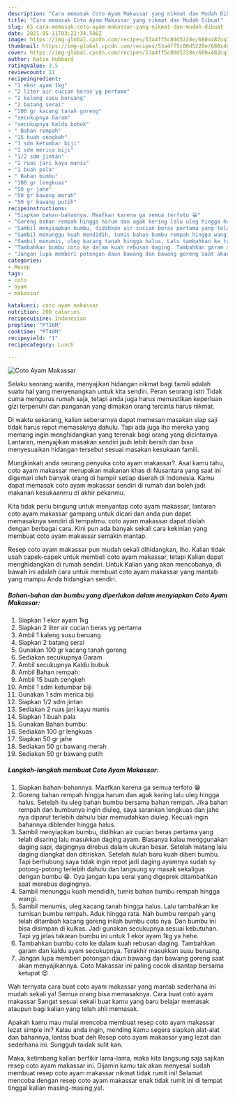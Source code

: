 ```yaml
---
description: "Cara memasak Coto Ayam Makassar yang nikmat dan Mudah Dibuat"
title: "Cara memasak Coto Ayam Makassar yang nikmat dan Mudah Dibuat"
slug: 65-cara-memasak-coto-ayam-makassar-yang-nikmat-dan-mudah-dibuat
date: 2021-05-11T03:22:34.586Z
image: https://img-global.cpcdn.com/recipes/53a4ff5c80d5228e/680x482cq70/coto-ayam-makassar-foto-resep-utama.jpg
thumbnail: https://img-global.cpcdn.com/recipes/53a4ff5c80d5228e/680x482cq70/coto-ayam-makassar-foto-resep-utama.jpg
cover: https://img-global.cpcdn.com/recipes/53a4ff5c80d5228e/680x482cq70/coto-ayam-makassar-foto-resep-utama.jpg
author: Katie Hubbard
ratingvalue: 3.5
reviewcount: 11
recipeingredient:
- "1 ekor ayam 1kg"
- "2 liter air cucian beras yg pertama"
- "1 kaleng susu beruang"
- "2 batang serai"
- "100 gr kacang tanah goreng"
- "secukupnya Garam"
- "secukupnya Kaldu bubuk"
- " Bahan rempah"
- "15 buah cengkeh"
- "1 sdm ketumbar biji"
- "1 sdm merica biji"
- "1/2 sdm jintan"
- "2 ruas jari kayu manis"
- "1 buah pala"
- " Bahan bumbu"
- "100 gr lengkuas"
- "50 gr jahe"
- "50 gr bawang merah"
- "50 gr bawang putih"
recipeinstructions:
- "Siapkan bahan-bahannya. Maafkan karena ga semua terfoto 😁"
- "Goreng bahan rempah hingga harum dan agak kering lalu uleg hingga halus. Setelah itu uleg bahan bumbu bersama bahan rempah. Jika bahan rempah dan bumbunya ingin diuleg, saya sarankan lengkuas dan jahe nya diparut terlebih dahulu biar memudahkan diuleg. Kecuali ingin bahannya diblender hingga halus."
- "Sambil menyiapkan bumbu, didihkan air cucian beras pertama yang telah disaring lalu masukkan daging ayam. Biasanya kalau menggunakan daging sapi, dagingnya direbus dalam ukuran besar. Setelah matang lalu daging diangkat dan ditiriskan. Setelah itulah baru kuah diberi bumbu. Tapi berhubung saya tidak ingin repot jadi daging ayamnya sudah sy potong-potong terlebih dahulu dan langsung sy masak sekaligus dengan bumbu 😁. Oya jangan lupa serai yang digeprek ditambahkan saat merebus dagingnya."
- "Sambil menunggu kuah mendidih, tumis bahan bumbu rempah hingga wangi."
- "Sambil menumis, uleg kacang tanah hingga halus. Lalu tambahkan ke tumisan bumbu rempah. Aduk hingga rata. Nah bumbu rempah yang telah ditambah kacang goreng inilah bumbu coto nya. Dan bumbu ini bisa disimpan di kulkas. Jadi gunakan secukupnya sesuai kebutuhan. Tapi yg jelas takaran bumbu ini untuk 1 ekor ayam 1kg ya hehe."
- "Tambahkan bumbu coto ke dalam kuah rebusan daging. Tambahkan garam dan kaldu ayam secukupnya. Terakhir masukkan susu beruang."
- "Jangan lupa memberi potongan daun bawang dan bawang goreng saat akan menyajikannya. Coto Makassar ini paling cocok disantap bersama ketupat 😍"
categories:
- Resep
tags:
- coto
- ayam
- makassar

katakunci: coto ayam makassar 
nutrition: 200 calories
recipecuisine: Indonesian
preptime: "PT26M"
cooktime: "PT40M"
recipeyield: "1"
recipecategory: Lunch

---
```



![Coto Ayam Makassar](https://img-global.cpcdn.com/recipes/53a4ff5c80d5228e/680x482cq70/coto-ayam-makassar-foto-resep-utama.jpg)

Selaku seorang wanita, menyajikan hidangan nikmat bagi famili adalah suatu hal yang menyenangkan untuk kita sendiri. Peran seorang istri Tidak cuma mengurus rumah saja, tetapi anda juga harus memastikan keperluan gizi terpenuhi dan panganan yang dimakan orang tercinta harus nikmat.

Di waktu  sekarang, kalian sebenarnya dapat memesan masakan siap saji tidak harus repot memasaknya dahulu. Tapi ada juga lho mereka yang memang ingin menghidangkan yang terenak bagi orang yang dicintainya. Lantaran, menyajikan masakan sendiri jauh lebih bersih dan bisa menyesuaikan hidangan tersebut sesuai masakan kesukaan famili. 



Mungkinkah anda seorang penyuka coto ayam makassar?. Asal kamu tahu, coto ayam makassar merupakan makanan khas di Nusantara yang saat ini digemari oleh banyak orang di hampir setiap daerah di Indonesia. Kamu dapat memasak coto ayam makassar sendiri di rumah dan boleh jadi makanan kesukaanmu di akhir pekanmu.

Kita tidak perlu bingung untuk menyantap coto ayam makassar, lantaran coto ayam makassar gampang untuk dicari dan anda pun dapat memasaknya sendiri di tempatmu. coto ayam makassar dapat diolah dengan berbagai cara. Kini pun ada banyak sekali cara kekinian yang membuat coto ayam makassar semakin mantap.

Resep coto ayam makassar pun mudah sekali dihidangkan, lho. Kalian tidak usah capek-capek untuk membeli coto ayam makassar, tetapi Kalian dapat menghidangkan di rumah sendiri. Untuk Kalian yang akan mencobanya, di bawah ini adalah cara untuk membuat coto ayam makassar yang mantab yang mampu Anda hidangkan sendiri.

<!--inarticleads1-->

##### Bahan-bahan dan bumbu yang diperlukan dalam menyiapkan Coto Ayam Makassar:

1. Siapkan 1 ekor ayam 1kg
1. Siapkan 2 liter air cucian beras yg pertama
1. Ambil 1 kaleng susu beruang
1. Siapkan 2 batang serai
1. Gunakan 100 gr kacang tanah goreng
1. Sediakan secukupnya Garam
1. Ambil secukupnya Kaldu bubuk
1. Ambil  Bahan rempah:
1. Ambil 15 buah cengkeh
1. Ambil 1 sdm ketumbar biji
1. Gunakan 1 sdm merica biji
1. Siapkan 1/2 sdm jintan
1. Sediakan 2 ruas jari kayu manis
1. Siapkan 1 buah pala
1. Gunakan  Bahan bumbu:
1. Sediakan 100 gr lengkuas
1. Siapkan 50 gr jahe
1. Sediakan 50 gr bawang merah
1. Sediakan 50 gr bawang putih




<!--inarticleads2-->

##### Langkah-langkah membuat Coto Ayam Makassar:

1. Siapkan bahan-bahannya. Maafkan karena ga semua terfoto 😁
1. Goreng bahan rempah hingga harum dan agak kering lalu uleg hingga halus. Setelah itu uleg bahan bumbu bersama bahan rempah. Jika bahan rempah dan bumbunya ingin diuleg, saya sarankan lengkuas dan jahe nya diparut terlebih dahulu biar memudahkan diuleg. Kecuali ingin bahannya diblender hingga halus.
1. Sambil menyiapkan bumbu, didihkan air cucian beras pertama yang telah disaring lalu masukkan daging ayam. Biasanya kalau menggunakan daging sapi, dagingnya direbus dalam ukuran besar. Setelah matang lalu daging diangkat dan ditiriskan. Setelah itulah baru kuah diberi bumbu. Tapi berhubung saya tidak ingin repot jadi daging ayamnya sudah sy potong-potong terlebih dahulu dan langsung sy masak sekaligus dengan bumbu 😁. Oya jangan lupa serai yang digeprek ditambahkan saat merebus dagingnya.
1. Sambil menunggu kuah mendidih, tumis bahan bumbu rempah hingga wangi.
1. Sambil menumis, uleg kacang tanah hingga halus. Lalu tambahkan ke tumisan bumbu rempah. Aduk hingga rata. Nah bumbu rempah yang telah ditambah kacang goreng inilah bumbu coto nya. Dan bumbu ini bisa disimpan di kulkas. Jadi gunakan secukupnya sesuai kebutuhan. Tapi yg jelas takaran bumbu ini untuk 1 ekor ayam 1kg ya hehe.
1. Tambahkan bumbu coto ke dalam kuah rebusan daging. Tambahkan garam dan kaldu ayam secukupnya. Terakhir masukkan susu beruang.
1. Jangan lupa memberi potongan daun bawang dan bawang goreng saat akan menyajikannya. Coto Makassar ini paling cocok disantap bersama ketupat 😍




Wah ternyata cara buat coto ayam makassar yang mantab sederhana ini mudah sekali ya! Semua orang bisa memasaknya. Cara buat coto ayam makassar Sangat sesuai sekali buat kamu yang baru belajar memasak ataupun bagi kalian yang telah ahli memasak.

Apakah kamu mau mulai mencoba membuat resep coto ayam makassar lezat simple ini? Kalau anda ingin, mending kamu segera siapkan alat-alat dan bahannya, lantas buat deh Resep coto ayam makassar yang lezat dan sederhana ini. Sungguh taidak sulit kan. 

Maka, ketimbang kalian berfikir lama-lama, maka kita langsung saja sajikan resep coto ayam makassar ini. Dijamin kamu tak akan menyesal sudah membuat resep coto ayam makassar nikmat tidak rumit ini! Selamat mencoba dengan resep coto ayam makassar enak tidak rumit ini di tempat tinggal kalian masing-masing,ya!.


